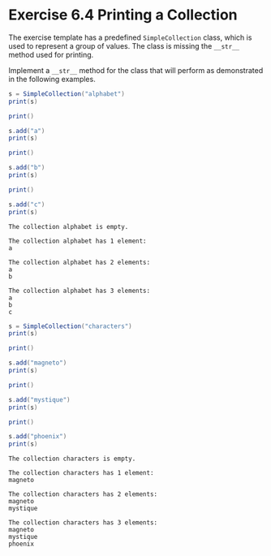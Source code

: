 # Exercise 6.4 Printing a Collection

The exercise template has a predefined `SimpleCollection` class, which is used to represent a group of values. The class is missing the `__str__` method used for printing.

Implement a `__str__` method for the class that will perform as demonstrated in the following examples.

```java
s = SimpleCollection("alphabet")
print(s)

print()

s.add("a")
print(s)

print()

s.add("b")
print(s)

print()

s.add("c")
print(s)
```

```plaintext
The collection alphabet is empty.

The collection alphabet has 1 element:
a

The collection alphabet has 2 elements:
a
b

The collection alphabet has 3 elements:
a
b
c
```

```java
s = SimpleCollection("characters")
print(s)

print()

s.add("magneto")
print(s)

print()

s.add("mystique")
print(s)

print()

s.add("phoenix")
print(s)
```

```plaintext
The collection characters is empty.

The collection characters has 1 element:
magneto

The collection characters has 2 elements:
magneto
mystique

The collection characters has 3 elements:
magneto
mystique
phoenix
```

